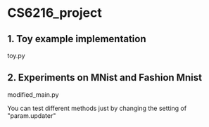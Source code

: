 # CS6216_project

## 1. Toy example implementation
   toy.py
## 2. Experiments on MNist and Fashion Mnist
   modified_main.py
   
   You can test different methods just by changing the setting of "param.updater"
